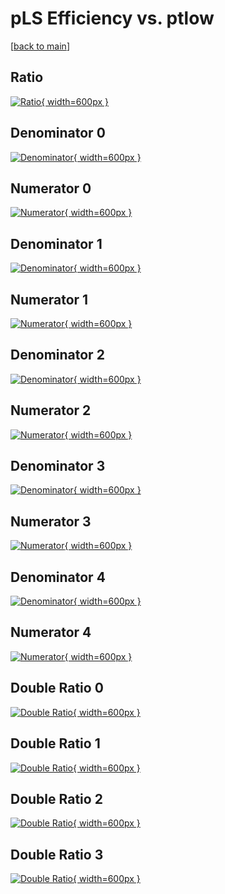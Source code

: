 # pLS Efficiency vs. ptlow

[[back to main](./)]



## Ratio

[![Ratio](../mtv/var/pLS_xtr_211_0_eff_ptlow.png){ width=600px }](../mtv/var/pLS_xtr_211_0_eff_ptlow.pdf)

## Denominator 0

[![Denominator](../mtv/den/pLS_xtr_211_0_eff_ptlow_den0.png){ width=600px }](../mtv/den/pLS_xtr_211_0_eff_ptlow_den0.pdf)

## Numerator 0

[![Numerator](../mtv/num/pLS_xtr_211_0_eff_ptlow_num0.png){ width=600px }](../mtv/num/pLS_xtr_211_0_eff_ptlow_num0.pdf)

## Denominator 1

[![Denominator](../mtv/den/pLS_xtr_211_0_eff_ptlow_den1.png){ width=600px }](../mtv/den/pLS_xtr_211_0_eff_ptlow_den1.pdf)

## Numerator 1

[![Numerator](../mtv/num/pLS_xtr_211_0_eff_ptlow_num1.png){ width=600px }](../mtv/num/pLS_xtr_211_0_eff_ptlow_num1.pdf)

## Denominator 2

[![Denominator](../mtv/den/pLS_xtr_211_0_eff_ptlow_den2.png){ width=600px }](../mtv/den/pLS_xtr_211_0_eff_ptlow_den2.pdf)

## Numerator 2

[![Numerator](../mtv/num/pLS_xtr_211_0_eff_ptlow_num2.png){ width=600px }](../mtv/num/pLS_xtr_211_0_eff_ptlow_num2.pdf)

## Denominator 3

[![Denominator](../mtv/den/pLS_xtr_211_0_eff_ptlow_den3.png){ width=600px }](../mtv/den/pLS_xtr_211_0_eff_ptlow_den3.pdf)

## Numerator 3

[![Numerator](../mtv/num/pLS_xtr_211_0_eff_ptlow_num3.png){ width=600px }](../mtv/num/pLS_xtr_211_0_eff_ptlow_num3.pdf)

## Denominator 4

[![Denominator](../mtv/den/pLS_xtr_211_0_eff_ptlow_den4.png){ width=600px }](../mtv/den/pLS_xtr_211_0_eff_ptlow_den4.pdf)

## Numerator 4

[![Numerator](../mtv/num/pLS_xtr_211_0_eff_ptlow_num4.png){ width=600px }](../mtv/num/pLS_xtr_211_0_eff_ptlow_num4.pdf)

## Double Ratio 0

[![Double Ratio](../mtv/ratio/pLS_xtr_211_0_eff_ptlow_ratio0.png){ width=600px }](../mtv/ratio/pLS_xtr_211_0_eff_ptlow_ratio0.pdf)

## Double Ratio 1

[![Double Ratio](../mtv/ratio/pLS_xtr_211_0_eff_ptlow_ratio1.png){ width=600px }](../mtv/ratio/pLS_xtr_211_0_eff_ptlow_ratio1.pdf)

## Double Ratio 2

[![Double Ratio](../mtv/ratio/pLS_xtr_211_0_eff_ptlow_ratio2.png){ width=600px }](../mtv/ratio/pLS_xtr_211_0_eff_ptlow_ratio2.pdf)

## Double Ratio 3

[![Double Ratio](../mtv/ratio/pLS_xtr_211_0_eff_ptlow_ratio3.png){ width=600px }](../mtv/ratio/pLS_xtr_211_0_eff_ptlow_ratio3.pdf)

